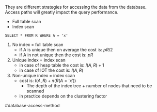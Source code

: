 They are different strategies for accessing the data from the database. Access paths will greatly impact the query performance.

- Full table scan
- Index scan

`SELECT * FROM R WHERE A = 'x'`

1. No index = full table scan
	- if A is unique then on average the cost is: $pR/2$
	- if A in not unique then the cost is: $pR$
2. Unique index = index scan
	- in case of heap table the cost is: $I(A,R) + 1$
	- in case of IOT the cost is: $I(A,R)$
3. Non-unique index = index scan
	- cost is: $I(A,R)+n(R(A='x'))$
		- The depth of the index tree + number of nodes that need to be scanned
	- in practice depends on the clustering factor

#database-access-method